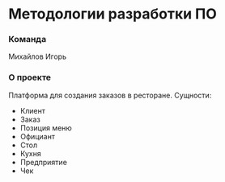 # Методологии разработки ПО

### Команда
Михайлов Игорь

### О проекте
Платформа для создания заказов в ресторане. Сущности:
* Клиент
* Заказ
* Позиция меню
* Официант
* Стол
* Кухня
* Предприятие
* Чек
